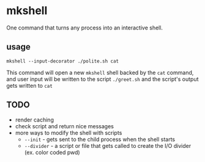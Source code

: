 # mkshell

One command that turns any process into an interactive shell.

## usage

```
mkshell --input-decorator ./polite.sh cat
```

This command will open a new `mkshell` shell backed by the `cat` command, and
user input will be written to the script `./greet.sh` and the script's output
gets written to `cat`


## TODO

* render caching
* check script and return nice messages
* more ways to modify the shell with scripts
    * `--init` - gets sent to the child process when the shell starts
    * `--divider` - a script or file that gets called to create the I/O
        divider (ex. color coded pwd)

